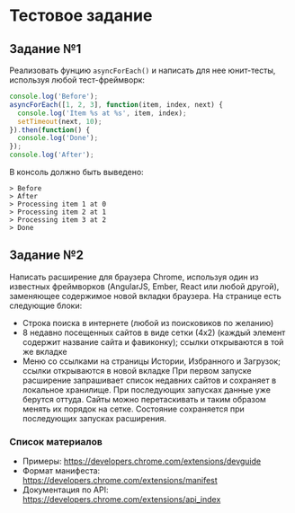 # Тестовое задание

## Задание №1
Реализовать фунцию ```asyncForEach()``` и написать для нее юнит-тесты, используя любой тест-фреймворк:
```javascript
console.log('Before');
asyncForEach([1, 2, 3], function(item, index, next) {
  console.log('Item %s at %s', item, index);
  setTimeout(next, 10);
}).then(function() {
  console.log('Done');
});
console.log('After');
```
В консоль должно быть выведено:
```
> Before
> After
> Processing item 1 at 0
> Processing item 2 at 1
> Processing item 3 at 2
> Done
```

## Задание №2
Написать расширение для браузера Chrome, используя один из известных фреймворков (AngularJS, Ember, React или любой другой), заменяющее содержимое новой вкладки браузера. На странице есть следующие блоки:
  * Строка поиска в интернете (любой из поисковиков по желанию)
  * 8 недавно посещенных сайтов в виде сетки (4х2) (каждый элемент содержит название сайта и фавиконку); ссылки открываются в той же вкладке
  * Меню со ссылками на страницы Истории, Избранного и Загрузок; ссылки открываются в новой вкладке
При первом запуске расширение запрашивает список недавних сайтов и сохраняет в локальное хранилище. При последующих запусках данные уже берутся оттуда. Сайты можно перетаскивать и таким образом менять их порядок на сетке. Состояние сохраняется при последующих запусках расширения.

### Список материалов
* Примеры: https://developers.chrome.com/extensions/devguide
* Формат манифеста: https://developers.chrome.com/extensions/manifest
* Документация по API: https://developers.chrome.com/extensions/api_index
